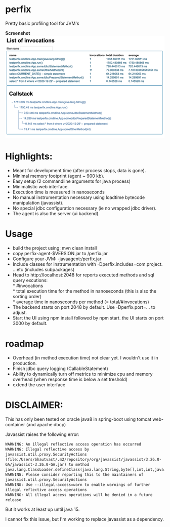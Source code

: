 # perfix
Pretty basic profiling tool for JVM's

__Screenshot__
![screenshot](https://github.com/shautvast/perfix/blob/master/screenshot.png)

# Highlights:
* Meant for development time (after process stops, data is gone). 
* Minimal memory footprint (agent ~ 900 kb).
* Easy setup (2 commandline arguments for java process)
* Minimalistic web interface.
* Execution time is measured in nanoseconds
* No manual instrumentation necessary using loadtime bytecode manipulation (javassist).
* No special jdbc configuration necessary (ie no wrapped jdbc driver).
* The agent is also the server (ui backend). 

# Usage
* build the project using: mvn clean install
* copy perfix-agent-$VERSION.jar to <path>/perfix.jar
* Configure your JVM: -javaagent:<path>/perfix.jar
* Include classes for instrumentation with -Dperfix.includes=com.project. ...etc (includes subpackages)
* Head to http://localhost:2048 for reports executed methods and sql query excutions:
<br/> * #invocations
<br/> * total execution time for the method in nanoseconds (this is also the sorting order)
<br/> * average time in nanoseconds per method (= total/#invocations)
* The backend starts on port 2048 by default. Use -Dperfix.port=... to adjust.
* Start the UI using npm install followed by npm start. the UI starts on port 3000 by default.


# roadmap
* Overhead (in method execution time) not clear yet. I wouldn't use it in production. 
* Finish jdbc query logging (CallableStatement)
* Ability to dynamically turn off metrics to minimize cpu and memory overhead (when response time is below a set treshold)
* extend the user interface

# DISCLAIMER:
This has only been tested on oracle java8 in spring-boot using tomcat web-container (and apache dbcp)

Javassist raises the following error:
```
WARNING: An illegal reflective access operation has occurred
WARNING: Illegal reflective access by javassist.util.proxy.SecurityActions (file:/Users/Shautvast/.m2/repository/org/javassist/javassist/3.26.0-GA/javassist-3.26.0-GA.jar) to method java.lang.ClassLoader.defineClass(java.lang.String,byte[],int,int,java.security.ProtectionDomain)
WARNING: Please consider reporting this to the maintainers of javassist.util.proxy.SecurityActions
WARNING: Use --illegal-access=warn to enable warnings of further illegal reflective access operations
WARNING: All illegal access operations will be denied in a future release
```
But it works at least up until java 15.

I cannot fix this issue, but I'm working to replace javassist as a dependency.